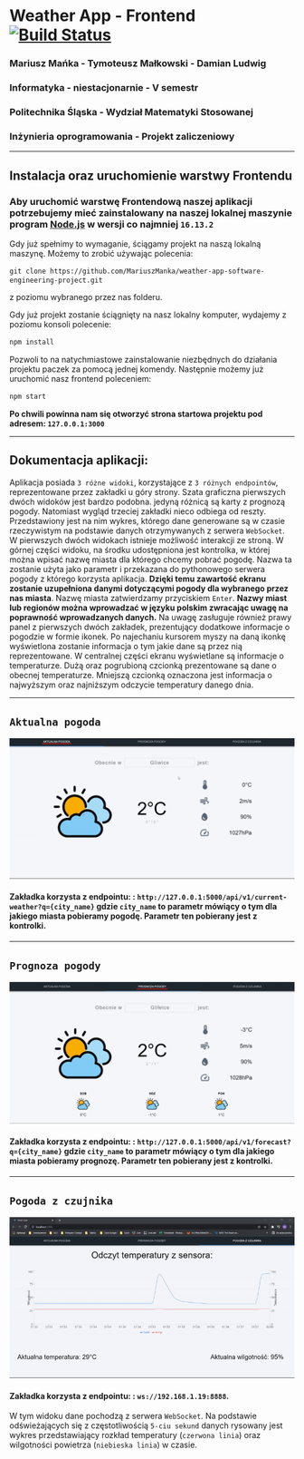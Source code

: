 # Weather App - Frontend   [![Build Status](https://travis-ci.org/joemccann/dillinger.svg?branch=master)](https://travis-ci.org/joemccann/dillinger)

### Mariusz Mańka - Tymoteusz Małkowski - Damian Ludwig
### Informatyka - niestacjonarnie - V semestr
### Politechnika Śląska - Wydział Matematyki Stosowanej 
### Inżynieria oprogramowania - Projekt zaliczeniowy
***
## Instalacja oraz uruchomienie warstwy Frontendu
### Aby uruchomić warstwę Frontendową naszej aplikacji potrzebujemy mieć zainstalowany na naszej lokalnej maszynie program [Node.js](https://nodejs.org/en/) w wersji co najmniej `16.13.2`

Gdy już spełnimy to wymaganie, ściągamy projekt na naszą lokalną maszynę. Możemy to zrobić używając polecenia:
```git
git clone https://github.com/MariuszManka/weather-app-software-engineering-project.git
``` 
z poziomu wybranego przez nas folderu. 

Gdy już projekt zostanie ściągnięty na nasz lokalny komputer, wydajemy z poziomu konsoli polecenie: 
``` cmd
npm install
``` 
Pozwoli to na natychmiastowe zainstalowanie niezbędnych do działania projektu paczek za pomocą jednej komendy. Następnie możemy już uruchomić nasz frontend poleceniem:
```python
npm start
```
**Po chwili powinna nam się otworzyć strona startowa projektu pod adresem: `127.0.0.1:3000`**   
***
## Dokumentacja aplikacji:
Aplikacja posiada `3 różne widoki`, korzystające z `3 różnych endpointów`, reprezentowane przez zakładki u góry strony. Szata graficzna pierwszych dwóch widoków jest bardzo podobna. jedyną różnicą są karty z prognozą pogody. Natomiast wygląd trzeciej zakładki nieco odbiega od reszty. Przedstawiony jest na nim wykres, którego dane generowane są w czasie rzeczywistym na podstawie danych otrzymywanych z serwera `WebSocket`. W pierwszych dwóch widokach istnieje możliwość interakcji ze stroną. W górnej części widoku, na środku udostępniona jest kontrolka, w której można wpisać nazwę miasta dla którego chcemy pobrać pogodę. Nazwa ta zostanie użyta jako parametr i przekazana do pythonowego serwera pogody z którego korzysta aplikacja. **Dzięki temu zawartość ekranu zostanie uzupełniona danymi dotyczącymi pogody dla wybranego przez nas miasta**. Nazwę miasta zatwierdzamy przyciskiem `Enter`. **Nazwy miast lub regionów można wprowadzać w języku polskim zwracając uwagę na poprawność wprowadzanych danych.** Na uwagę zasługuje również prawy panel z pierwszych dwóch zakładek, prezentujący dodatkowe informacje o pogodzie w formie ikonek. Po najechaniu kursorem myszy na daną ikonkę wyświetlona zostanie informacja o tym jakie dane są przez nią reprezentowane. W centralnej części ekranu wyświetlane są informacje o temperaturze. Dużą oraz pogrubioną czcionką prezentowane są dane o obecnej temperaturze. Mniejszą czcionką oznaczona jest informacja o najwyższym oraz najniższym odczycie temperatury danego dnia. 
***
## `Aktualna pogoda`
![Zakładka aktualna pogoda](https://github.com/MariuszManka/weather-app-software-engineering-project/blob/master/images/aktualna_pogoda.png)


#### **Zakładka korzysta z endpointu: :** `http://127.0.0.1:5000/api/v1/current-weather?q={city_name}` gdzie `city_name` to parametr mówiący o tym dla jakiego miasta pobieramy pogodę. Parametr ten pobierany jest z kontrolki.

***

## `Prognoza pogody`
![Zakładka prognoza pogody](https://github.com/MariuszManka/weather-app-software-engineering-project/blob/master/images/prognoza_pogody.png)


#### **Zakładka korzysta z endpointu: :** `http://127.0.0.1:5000/api/v1/forecast?q={city_name}` gdzie `city_name` to parametr mówiący o tym dla jakiego miasta pobieramy prognozę. Parametr ten pobierany jest z kontrolki.

***

## `Pogoda z czujnika`
![Zakładka pogoda z czujnika](https://github.com/MariuszManka/weather-app-software-engineering-project/blob/master/images/pogoda_z_czujnika.gif)


#### **Zakładka korzysta z endpointu: :** `ws://192.168.1.19:8888`.
W tym widoku dane pochodzą z serwera `WebSocket`. Na podstawie odświeżających się z częstotliwością `5-ciu sekund` danych rysowany jest wykres przedstawiający rozkład temperatury (`czerwona linia`) oraz wilgotności powietrza (`niebieska linia`) w czasie. 
